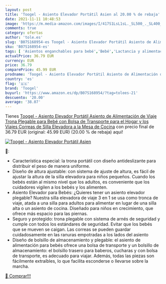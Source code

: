 ```yaml
---
layout: post
title: 'Toogel - Asiento Elevador Portátil Asien al 20.00 % de rebaja'
date: 2021-11-11 10:48:53
image: 'https://m.media-amazon.com/images/I/417S1LsL1sL._SL500_._SL400_.jpg'
comments: true
category: ofertas
author: 'tole.es'
slug: 'B07S168954-es Toogel - Asiento Elevador Portátil Asiento de Alimentación...'
sku: 'B07S168954-es'
tags: [ 'Asientos enganchables para bebé','Bebé','Lactancia y alimentación','Tronas para bebé','Tronas y asientos','bebé','toogel','trona', ]
actualPrice: 36.79 EUR
currency: EUR
price: 36.79
comparePrice: 45.99 EUR
prodname: 'Toogel - Asiento Elevador Portátil Asiento de Alimentación de Viaje  Trona Plegable para Bebé con Bolsa de Transporte para el Hogar y los Viajes  Correas de Silla Elevadora a la Mesa de Cocina'
country: 'es'
flag: '🇪🇸'
brand: 'Toogel'
buyurl: 'https://www.amazon.es/dp/B07S168954/?tag=tolees-21'
descuento: '20.00'
average: '38.07'
---
```


Tienes [Toogel - Asiento Elevador Portátil Asiento de Alimentación de Viaje  Trona Plegable para Bebé con Bolsa de Transporte para el Hogar y los Viajes  Correas de Silla Elevadora a la Mesa de Cocina](https://www.amazon.es/dp/B07S168954/?tag=tolees-21) con precio final de  36.79 EUR (original: 45.99 EUR) (20.00 %  de rebaja) aqui!

[![Toogel - Asiento Elevador Portátil Asien](https://m.media-amazon.com/images/I/417S1LsL1sL._SL500_._SL400_.jpg)](https://www.amazon.es/dp/B07S168954/?tag=tolees-21)

🔎:

- Característica especial: la trona portátil con diseño antideslizante para distribuir el peso de manera uniforme.
- Diseño de altura ajustable: con sistema de ajuste de altura, es fácil de ajustar la altura de la silla elevadora para niños pequeños. Cuando los bebés están al mismo nivel que los adultos, es conveniente que los cuidadores vigilen a los bebés y los alimenten.
- Asiento Elevador para Bebés: ¿Quieres tener un asiento elevador plegable? Nuestra silla elevadora de viaje 3 en 1 se usa como tronca de viaje, atada a una silla para adultos para alimentar en lugar de una silla alta o un asiento de cocina. Diseñado para niños en crecimiento, que ofrece más espacio para las piernas.
- Seguro y protegido: trona plegable con sistema de arnés de seguridad y cumple con todos los estándares de seguridad. Evitar que los bebés que se mueven se caigan. Las correas se pueden guardar cuidadosamente en las ranuras empotradas a los lados del asiento
- Diseño de bolsillo de almacenamiento y plegable: el asiento de alimentación para bebés ofrece una bolsa de transporte y un bolsillo de almacenamiento: el bolsillo trasero para baberos, cucharas y con bolsa de transporte, es adecuado para viajar. Además, todas las piezas son fácilmente extraíbles, lo que facilita esconderse o llevarse sobre la marcha.

[🛒 Comprar!!!](https://www.amazon.es/dp/B07S168954/?tag=tolees-21)
